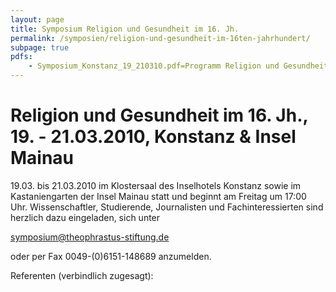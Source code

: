 ```yaml
---
layout: page
title: Symposium Religion und Gesundheit im 16. Jh.
permalink: /symposien/religion-und-gesundheit-im-16ten-jahrhundert/
subpage: true
pdfs:
    - Symposium_Konstanz_19_210310.pdf=Programm Religion und Gesundheit im 16. Jh.
---
```


# Religion und Gesundheit im 16. Jh., 19. - 21.03.2010, Konstanz & Insel Mainau

19.03. bis 21.03.2010 im Klostersaal des Inselhotels Konstanz sowie im Kastaniengarten der Insel Mainau statt und beginnt am Freitag um 17:00 Uhr. Wissenschaftler, Studierende, Journalisten und Fachinteressierten sind herzlich dazu eingeladen, sich unter

symposium@theophrastus-stiftung.de

oder per Fax 0049-(0)6151-148689 anzumelden.

Referenten (verbindlich zugesagt):